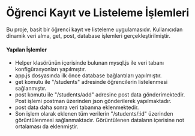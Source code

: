 # Öğrenci Kayıt ve Listeleme İşlemleri

Bu proje, basit bir öğrenci kayıt ve listeleme uygulamasıdır. Kullanıcıdan dinamik veri alma, get, post, database işlemleri gerçekleştirilmiştir.

#### Yapılan İşlemler
- Helper klasörünün içerisinde bulunan mysql.js ile veri tabanı konfigürasyonları yapılmıştır.
- app.js dosyasında ilk önce database bağlantıları yapılmıştır.
- get komutu ile "/students" adresinde öğrencilerin listelenmesi sağlanmıştır.
- post komutu ile "/students/add" adresine post data gönderimektedir. Post işlemi postman üzerinden json gönderilerek yapılmaktadır.
- post data daha sonra veri tabanına eklenmektedir.
- Son işlem olarak eklenen tüm verilerin "/students/:id" üzerinden görüntülenmesi sağlanmaktadır. Görüntülenen dataların içerisine not ortalaması da eklenmiştir.

